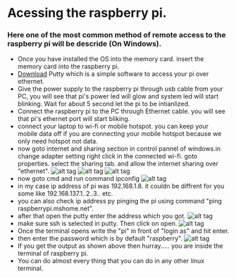 # Acessing the raspberry pi.
### Here one of the most common method of remote access to the raspberry pi will be descride (On Windows).
* Once you have installed the OS into the memory card. insert the memory card into the raspberry pi.
* [Download](http://www.putty.org/) Putty which is a simple software to access your pi over ethernet.
* Give the power supply to the raspberry pi through usb cable from your PC, you will see that pi's power led will glow and system led will start blinking. Wait for about 5 second let the pi to be intianlized.
* Connect the raspberry pi to the PC through Ethernet cable. you will see that pi's ethernet port will start bliking.
* connect your laptop to wi-fi or mobile hotspot. you can keep your mobile data off if you are connecting your mobile hotspot because we only need hotspot not data.
* now goto internet and sharing section in control pannel of windows.in change adapter setting right click in the connected wi-fi. goto properties. select the sharing tab. and allow the internet sharing over "ethernet".
![alt tag](https://github.com/dheera123/Set_Up_The_Raspberry_pi/blob/master/images/change-adapter-settings1.gif)
![alt tag](https://github.com/dheera123/Set_Up_The_Raspberry_pi/blob/master/images/wireless-modem-properties.gif)
![alt tag](https://github.com/dheera123/Set_Up_The_Raspberry_pi/blob/master/images/wireless-terminal-properties.gif)
* now goto cmd and run command ipconfig 
![alt tag](https://github.com/dheera123/Set_Up_The_Raspberry_pi/blob/master/images/2017-11-02%20(2).png)
* in my case ip address of pi was 192.168.1.8. it couldn be diffrent for you some like 192.168.137.1..2..3.. etc.
* you can also check ip address py pinging the pi using command "ping raspberrypi.mshome.net".
* after that open the putty enter the address which you got.
![alt tag](https://github.com/dheera123/Set_Up_The_Raspberry_pi/blob/master/images/putty.JPG)
* make sure ssh is selected in putty. Then click on open.
![alt tag](https://github.com/dheera123/Set_Up_The_Raspberry_pi/blob/master/images/FBU2BDUH7NLY7OG.MEDIUM.jpg)
* Once the terminal opens write the "pi" in front of "login as" and hit enter.
* then enter the password which is by default "raspberry".
![alt tag](https://github.com/dheera123/Set_Up_The_Raspberry_pi/blob/master/images/ssh-win-window.png)
* If you get the output as shown above then hurray..... you are inside the terminal of raspberry pi.
* You can do almost every thing that you can do in any other linux terminal.

